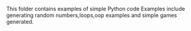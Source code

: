 This folder contains examples of simple Python code
Examples include generating random numbers,loops,oop examples and simple games generated.
